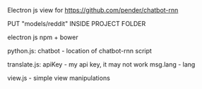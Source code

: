 Electron js view for https://github.com/pender/chatbot-rnn

PUT "models/reddit" INSIDE PROJECT FOLDER

electron js
npm + bower

python.js:
chatbot - location of chatbot-rnn script

translate.js:
apiKey - my api key, it may not work
msg.lang - lang

view.js - simple view manipulations